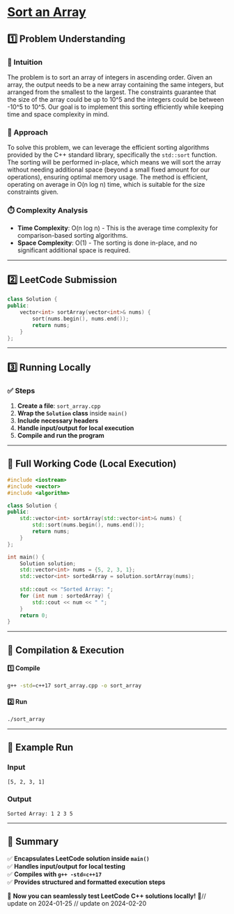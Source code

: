 # **[Sort an Array](https://leetcode.com/problems/sort-an-array/description/)**  

## **1️⃣ Problem Understanding**  
### **📌 Intuition**  
The problem is to sort an array of integers in ascending order. Given an array, the output needs to be a new array containing the same integers, but arranged from the smallest to the largest. The constraints guarantee that the size of the array could be up to 10^5 and the integers could be between -10^5 to 10^5. Our goal is to implement this sorting efficiently while keeping time and space complexity in mind.

### **🚀 Approach**  
To solve this problem, we can leverage the efficient sorting algorithms provided by the C++ standard library, specifically the `std::sort` function. The sorting will be performed in-place, which means we will sort the array without needing additional space (beyond a small fixed amount for our operations), ensuring optimal memory usage. The method is efficient, operating on average in O(n log n) time, which is suitable for the size constraints given.

### **⏱️ Complexity Analysis**  
- **Time Complexity**: O(n log n) - This is the average time complexity for comparison-based sorting algorithms.
- **Space Complexity**: O(1) - The sorting is done in-place, and no significant additional space is required.

---  

## **2️⃣ LeetCode Submission**  
```cpp
class Solution {
public:
    vector<int> sortArray(vector<int>& nums) {
        sort(nums.begin(), nums.end());
        return nums;
    }
};
```  

---  

## **3️⃣ Running Locally**  
### **✅ Steps**  
1. **Create a file**: `sort_array.cpp`  
2. **Wrap the `Solution` class** inside `main()`  
3. **Include necessary headers**  
4. **Handle input/output for local execution**  
5. **Compile and run the program**  

---  

## **📝 Full Working Code (Local Execution)**  
```cpp
#include <iostream>
#include <vector>
#include <algorithm>

class Solution {
public:
    std::vector<int> sortArray(std::vector<int>& nums) {
        std::sort(nums.begin(), nums.end());
        return nums;
    }
};

int main() {
    Solution solution;
    std::vector<int> nums = {5, 2, 3, 1};
    std::vector<int> sortedArray = solution.sortArray(nums);
    
    std::cout << "Sorted Array: ";
    for (int num : sortedArray) {
        std::cout << num << " ";
    }
    return 0;
}
```  

---  

## **🔧 Compilation & Execution**  
#### **1️⃣ Compile**  
```bash
g++ -std=c++17 sort_array.cpp -o sort_array
```  

#### **2️⃣ Run**  
```bash
./sort_array
```  

---  

## **🎯 Example Run**  
### **Input**  
```
[5, 2, 3, 1]
```  
### **Output**  
```
Sorted Array: 1 2 3 5 
```  

---  

## **📌 Summary**  
✅ **Encapsulates LeetCode solution inside `main()`**  
✅ **Handles input/output for local testing**  
✅ **Compiles with `g++ -std=c++17`**  
✅ **Provides structured and formatted execution steps**  

🚀 **Now you can seamlessly test LeetCode C++ solutions locally!** 🚀// update on 2024-01-25
// update on 2024-02-20
